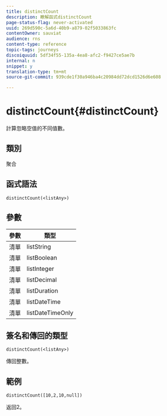 ```yaml
---
title: distinctCount
description: 瞭解函式distinctCount
page-status-flag: never-activated
uuid: 269d590c-5a6d-40b9-a879-02f5033863fc
contentOwner: sauviat
audience: rns
content-type: reference
topic-tags: journeys
discoiquuid: 5df34f55-135a-4ea8-afc2-f9427ce5ae7b
internal: n
snippet: y
translation-type: tm+mt
source-git-commit: 939cde1f30a946ba4c20984dd72dcd1526d6e608

---
```



# distinctCount{#distinctCount}

計算忽略空值的不同值數。

## 類別

聚合

## 函式語法

`distinctCount(<listAny>)`

## 參數

| 參數 | 類型 |
|-----------|------------------|
| 清單 | listString |
| 清單 | listBoolean |
| 清單 | listInteger |
| 清單 | listDecimal |
| 清單 | listDuration |
| 清單 | listDateTime |
| 清單 | listDateTimeOnly |

## 簽名和傳回的類型

`distinctCount(<listAny>)`

傳回整數。

## 範例

`distinctCount([10,2,10,null])`

返回2。

